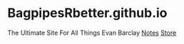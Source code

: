 # BagpipesRbetter.github.io
The Ultimate Site For All Things Evan Barclay
<a href="https://bagpipesrbetter.github.io/Notes">Notes</a>
<a href="https://bagpipesrbetter.github.io/Store">Store</a>
